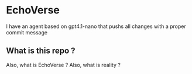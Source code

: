 # EchoVerse

I have an agent based on gpt4.1-nano that pushs all changes with a proper commit message

## What is this repo ?

Also, what is EchoVerse ?
Also, what is reality ?